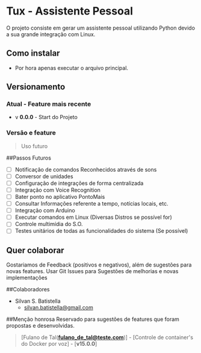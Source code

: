 # Tux - Assistente Pessoal

O projeto consiste em gerar um assistente pessoal utilizando Python devido a sua grande integração com Linux.

## Como instalar
- Por hora apenas executar o arquivo principal.

## Versionamento
### Atual - Feature mais recente
- v **0.0.0** - Start do Projeto
### Versão e feature
> Uso futuro

##Passos Futuros
-[ ] Notificação de comandos Reconhecidos através de sons
-[ ] Conversor de  unidades
-[ ] Configuração de integrações de forma centralizada
-[ ] Integração com Voice Recognition
-[ ] Bater ponto no aplicativo PontoMais
-[ ] Consultar Informações referente a tempo, notícias locais, etc.
-[ ] Integração com Arduino
-[ ] Executar comandos em Linux (Diversas Distros se possível for)
-[ ] Controle multimídia do S.O.
-[ ] Testes unitários de todas as funcionalidades do sistema (Se possível)

## Quer colaborar
Gostariamos de Feedback (positivos e negativos), além de sugestões para novas features.
Usar Git Issues para Sugestões de melhorias e novas implementações

##Colaboradores
- Silvan S. Batistella
    - silvan.batistella@gmail.com
    
##Menção honrosa
Reservado para sugestões de features que foram propostas e desenvolvidas.
> [Fulano de Tal(**fulano_de_tal@teste.com**)] - [Controle de container's do Docker por voz] - [**v15.0.0**]
